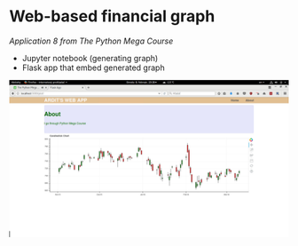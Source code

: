 # Web-based financial graph

_Application 8 from The Python Mega Course_

- Jupyter notebook (generating graph)
- Flask app that embed generated graph

![Screenshot](screenshot.jpg)
